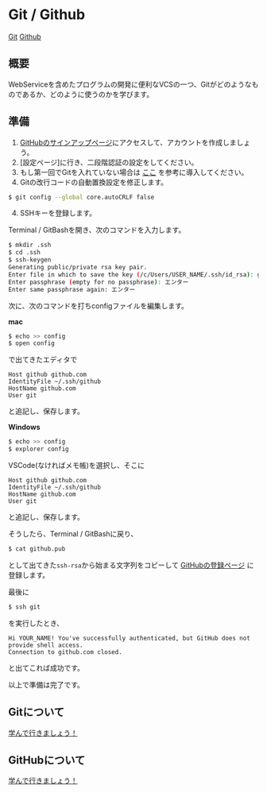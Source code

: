 # Git / Github
[Git](./git.md) 
[Github](github.md)
## 概要
WebServiceを含めたプログラムの開発に便利なVCSの一つ、Gitがどのようなものであるか、どのように使うのかを学びます。

## 準備

1. [GitHubのサインアップページ](https://github.com/join)にアクセスして、アカウントを作成しましょう。
2. [設定ページ]に行き、二段階認証の設定をしてください。
3. もし第一回でGitを入れていない場合は
[ここ](../1st/readme.md/#gitの導入)
を参考に導入してください。
4. Gitの改行コードの自動置換設定を修正します。

```sh
$ git config --global core.autoCRLF false
```

4. SSHキーを登録します。

Terminal / GitBashを開き、次のコマンドを入力します。

```sh
$ mkdir .ssh
$ cd .ssh
$ ssh-keygen
Generating public/private rsa key pair.
Enter file in which to save the key (/c/Users/USER_NAME/.ssh/id_rsa): github
Enter passphrase (empty for no passphrase): エンター
Enter same passphrase again: エンター
```

次に、次のコマンドを打ちconfigファイルを編集します。

**mac**

```sh
$ echo >> config
$ open config
```
で出てきたエディタで

```
Host github github.com
IdentityFile ~/.ssh/github
HostName github.com
User git
```

と追記し、保存します。

**Windows**

```sh
$ echo >> config
$ explorer config
```

VSCode(なければメモ帳)を選択し、そこに

```
Host github github.com
IdentityFile ~/.ssh/github
HostName github.com
User git
```

と追記し、保存します。


そうしたら、Terminal / GitBashに戻り、

```sh
$ cat github.pub
```

として出てきた`ssh-rsa`から始まる文字列をコピーして
[GitHubの登録ページ](https://github.com/settings/ssh/new)
に登録します。

最後に

```sh
$ ssh git
```
を実行したとき、

```
Hi YOUR_NAME! You've successfully authenticated, but GitHub does not provide shell access.
Connection to github.com closed.
```

と出てこれば成功です。

以上で準備は完了です。

## Gitについて

[学んで行きましょう！](./git.md)

## GitHubについて

[学んで行きましょう！](./github.md)